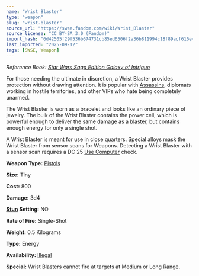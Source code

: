 ```yaml
---
name: "Wrist Blaster"
type: "weapon"
slug: "wrist-blaster"
source_url: "https://swse.fandom.com/wiki/Wrist_Blaster"
source_license: "CC BY-SA 3.0 (Fandom)"
import_hash: "6d42505f29f536b674731cb85ed6506f2a36b811994c18f89acf616e47aff5c9"
last_imported: "2025-09-12"
tags: [SWSE, Weapon]
---
```

*Reference Book: [Star Wars Saga Edition Galaxy of Intrigue](https://swse.fandom.com/wiki/Star_Wars_Saga_Edition_Galaxy_of_Intrigue)*

For those needing the ultimate in discretion, a Wrist Blaster provides protection without drawing attention. It is popular with [Assassins](https://swse.fandom.com/wiki/Assassins), diplomats working in hostile territories, and other VIPs who hate being completely unarmed.

The Wrist Blaster is worn as a bracelet and looks like an ordinary piece of jewelry. The bulk of the Wrist Blaster contains the power cell, which is powerful enough to deliver the same damage as a blaster, but contains enough energy for only a single shot.

A Wrist Blaster is meant for use in close quarters. Special alloys mask the Wrist Blaster from sensor scans for Weapons. Detecting a Wrist Blaster with a sensor scan requires a DC 25 [Use Computer](https://swse.fandom.com/wiki/Use_Computer) check.

**Weapon Type:** [Pistols](https://swse.fandom.com/wiki/Pistols)

**Size:** Tiny

**Cost:** 800

**Damage:** 3d4

**[Stun](https://swse.fandom.com/wiki/Stun) Setting:** NO

**Rate of Fire:** Single-Shot

**Weight:** 0.5 Kilograms

**Type:** Energy

**Availability:** [Illegal](https://swse.fandom.com/wiki/Illegal)

**Special:** Wrist Blasters cannot fire at targets at Medium or Long [Range](https://swse.fandom.com/wiki/Range).